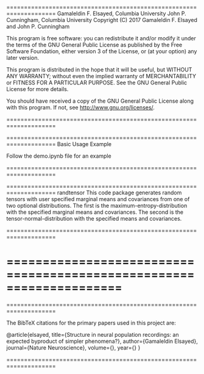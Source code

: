 ====================================================================
Gamaleldin F. Elsayed, Columbia University
John P. Cunningham, Columbia University
Copyright (C) 2017 Gamaleldin F. Elsayed and John P. Cunningham

This program is free software: you can redistribute it and/or modify
it under the terms of the GNU General Public License as published by
the Free Software Foundation, either version 3 of the License, or
(at your option) any later version.

This program is distributed in the hope that it will be useful,
but WITHOUT ANY WARRANTY; without even the implied warranty of
MERCHANTABILITY or FITNESS FOR A PARTICULAR PURPOSE. See the
GNU General Public License for more details.

You should have received a copy of the GNU General Public License
along with this program. If not, see <http://www.gnu.org/licenses/>.

====================================================================


====================================================================
Basic Usage Example

Follow the demo.ipynb file for an example

====================================================================


====================================================================
randtensor
This code package generates random tensors with user specified marginal means and covariances from one of two optional distributions. The first is the maximum-entropy-distribution with the specified marginal means and covariances. The second is the tensor-normal-distribution with the specified means and covariances. 

====================================================================


====================================================================
====================================================================

====================================================================

The BibTeX citations for the primary papers used in this project are:

@article{elsayed,
title={Structure in neural population recordings: an expected byproduct of simpler phenomena?},
author={Gamaleldin Elsayed},
journal={Nature Neuroscience},
volume={},
year={}
}

====================================================================

